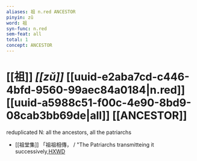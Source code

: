 ```yaml
---
aliases: 祖 n.red ANCESTOR
pinyin: zǔ
word: 祖
syn-func: n.red
sem-feat: all
total: 1
concept: ANCESTOR 
---
```

# [[祖]] *[[zǔ]]*  [[uuid-e2aba7cd-c446-4bfd-9560-99aec84a0184|n.red]] [[uuid-a5988c51-f00c-4e90-8bd9-08cab3bb69de|all]] [[ANCESTOR]]
reduplicated N: all the ancestors, all the patriarchs
 - [[祖堂集]] 「祖祖相傳， / "The Patriarchs transmitteing it successively,[HXWD](https://hxwd.org/textview.html?location=KR6q0002_Yan_016-4113a.26)